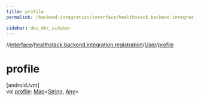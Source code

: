 ```yaml
---
title: profile
permalink: /backend-integration/interface/healthstack.backend.integration.registration/-user/profile.html

sidebar: dev_doc_sidebar
---
```

//[interface](../../../index.html)/[healthstack.backend.integration.registration](../index.html)/[User](index.html)/[profile](profile.html)



# profile



[androidJvm]\
val [profile](profile.html): [Map](https://kotlinlang.org/api/latest/jvm/stdlib/kotlin.collections/-map/index.html)&lt;[String](https://kotlinlang.org/api/latest/jvm/stdlib/kotlin/-string/index.html), [Any](https://kotlinlang.org/api/latest/jvm/stdlib/kotlin/-any/index.html)&gt;




